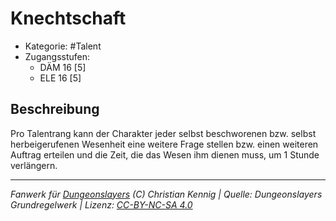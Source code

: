 <!---
Dies ist ein Fanwerk für DUNGEONSLAYERS (C) von Christian Kennig

Quellen:      [Dungeonslayers Grundregelwerk](https://www.f-space.de/ds4/downloads.html)
              [Talentbeschreibungen](https://www.f-space.de/ds4/tools-talentcards.html)
License:      [CC-BY-NC-SA 4.0](https://creativecommons.org/licenses/by-nc-sa/4.0/deed.de)
Richtlinien:  [Fanwerkrichtlinien](https://www.dungeonslayers.net/fanwerk-richtlinien/)
Autor:        Zauberlehrling
-->

  
# Knechtschaft  
- Kategorie: #Talent  
- Zugangsstufen:  
  - DÄM 16 [5]  
  - ELE 16 [5]  

## Beschreibung  
Pro Talentrang kann der Charakter jeder selbst beschworenen bzw. selbst herbeigerufenen Wesenheit eine weitere Frage stellen bzw. einen weiteren Auftrag erteilen und die Zeit, die das Wesen ihm dienen muss, um 1 Stunde verlängern.


___  
*Fanwerk für [Dungeonslayers](https://www.dungeonslayers.net/) (C) Christian Kennig | Quelle: Dungeonslayers Grundregelwerk | Lizenz: [CC-BY-NC-SA 4.0](https://creativecommons.org/licenses/by-nc-sa/4.0/deed.de)*  